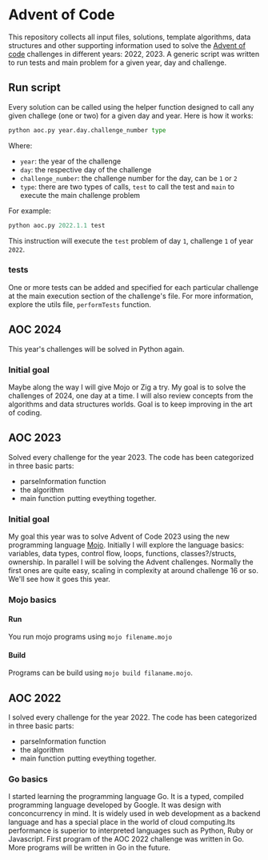 # Advent of Code

This repository collects all input files, solutions, template algorithms, data structures and other supporting information used to solve the [Advent of code](https://adventofcode.com) challenges in different years: 2022, 2023. A generic script was written to run tests and main problem for a given year, day and challenge. 

## Run script
Every solution can be called using the helper function designed to call any given challege (one or two) for a given day and year. Here is how it works:

```python
python aoc.py year.day.challenge_number type
```

Where:
-   `year`: the year of the challenge
-   `day`:  the respective day of the challenge
-   `challenge_number`: the challenge number for the day, can be `1` or `2`
-   `type`: there are two types of calls, `test` to call the test and `main` to execute the main challenge problem

For example:
```python
python aoc.py 2022.1.1 test
```
This instruction will execute the `test` problem of day `1`, challenge `1` of year `2022`.

### tests
One or more tests can be added and specified for each particular challenge at the main execution section of the challenge's file. For more information, explore the utils file, `performTests` function. 

## AOC 2024
This year's challenges will be solved in Python again. 

### Initial goal
Maybe along the way I will give Mojo or Zig a try. My goal is to solve the challenges of 2024, one day at a time. I will also review concepts from the algorithms and data structures worlds. Goal is to keep improving in the art of coding.

## AOC 2023
Solved every challenge for the year 2023. The code has been categorized in three basic parts: 
- parseInformation function 
- the algorithm
- main function putting eveything together.

### Initial goal
My goal this year was to solve Advent of Code 2023 using the new programming language [Mojo](https://docs.modular.com/mojo/). Initially I will explore the language basics: variables, data types, control flow, loops, functions, classes?/structs, ownership. In parallel I will be solving the Advent challenges. Normally the first ones are quite easy, scaling in complexity at around challenge 16 or so. We'll see how it goes this year.

### Mojo basics

#### Run
You run mojo programs using `mojo filename.mojo`

#### Build
Programs can be build using `mojo build filaname.mojo`.

## AOC 2022
I solved every challenge for the year 2022. The code has been categorized in three basic parts: 
- parseInformation function 
- the algorithm
- main function putting eveything together.

### Go basics
I started learning the programming language Go. It is a typed, compiled programming language developed by Google. It was design with conconcurrency in mind. It is widely used in web development as a backend language and has a special place in the world of cloud computing.Its performance is superior to interpreted languages such as Python, Ruby or Javascript. 
First program of the AOC 2022 challenge was written in Go. More programs will be written in Go in the future. 

